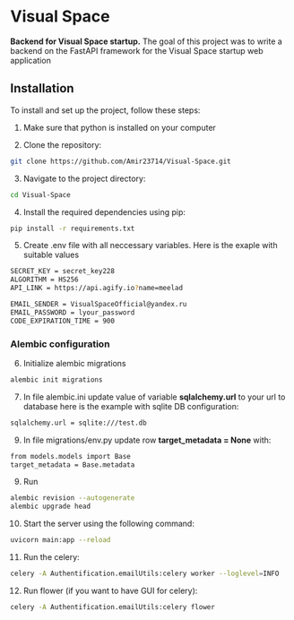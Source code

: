 ﻿# Visual Space

**Backend for Visual Space startup.** 
The goal of this project was to write a backend on the FastAPI framework for the Visual Space startup web application

## Installation 
To install and set up the project, follow these steps:

1. Make sure that python is installed on your computer

2. Clone the repository:
```bash
git clone https://github.com/Amir23714/Visual-Space.git
```

3. Navigate to the project directory:
```bash
cd Visual-Space
```

4. Install the required dependencies using pip:
```bash
pip install -r requirements.txt
```
5. Create .env file with all neccessary variables.
Here is the exaple with suitable values

```bash
SECRET_KEY = secret_key228
ALGORITHM = HS256
API_LINK = https://api.agify.io?name=meelad

EMAIL_SENDER = VisualSpaceOfficial@yandex.ru
EMAIL_PASSWORD = lyour_password
CODE_EXPIRATION_TIME = 900
```

### Alembic configuration
6. Initialize alembic migrations

```bash
alembic init migrations
```

7. In file alembic.ini update value of variable **sqlalchemy.url** to your url to database
here is the example with sqlite DB configuration:

```bash
sqlalchemy.url = sqlite:///test.db
```

9. In file migrations/env.py update row **target_metadata = None** with:
```bash
from models.models import Base
target_metadata = Base.metadata
```

9. Run
```bash
alembic revision --autogenerate
alembic upgrade head
```

10. Start the server using the following command:
```bash
uvicorn main:app --reload
```

11. Run the celery:
```bash
celery -A Authentification.emailUtils:celery worker --loglevel=INFO
```

12. Run flower (if you want to have GUI for celery):
```bash
celery -A Authentification.emailUtils:celery flower
```

